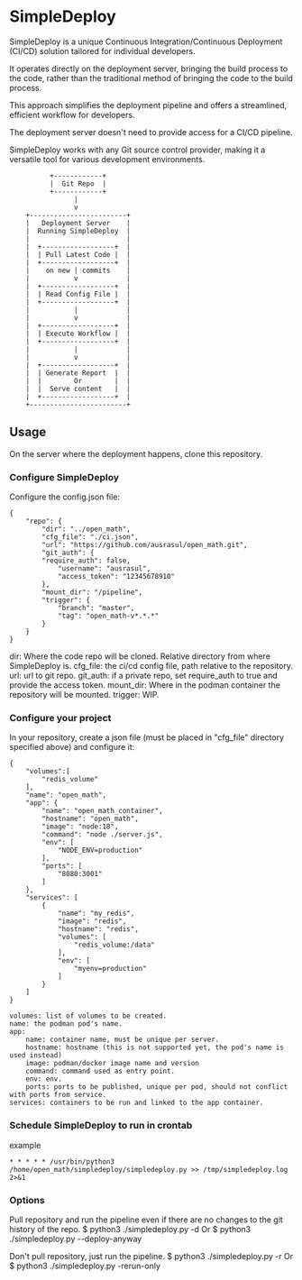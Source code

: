 # SimpleDeploy
SimpleDeploy is a unique Continuous Integration/Continuous Deployment (CI/CD) solution tailored for individual developers.

It operates directly on the deployment server, bringing the build process to the code,
rather than the traditional method of bringing the code to the build process.

This approach simplifies the deployment pipeline and offers a streamlined, efficient workflow for developers.

The deployment server doesn't need to provide access for a CI/CD pipeline.

SimpleDeploy works with any Git source control provider, making it a versatile tool for various development environments.

              +------------+
              |  Git Repo  |
              +------------+
                    |
                    v
        +------------------------+
        |   Deployment Server    |
        |  Running SimpleDeploy  |
        |                        |
        |  +------------------+  |
        |  | Pull Latest Code |  |
        |  +------------------+  |
        |    on new | commits    |
        |           v            |
        |  +------------------+  |
        |  | Read Config File |  |
        |  +------------------+  |
        |           |            |
        |           v            |
        |  +------------------+  |
        |  | Execute Workflow |  |
        |  +------------------+  |
        |           |            |
        |           v            |
        |  +------------------+  |
        |  | Generate Report  |  |
        |  |        Or        |  |
        |  |  Serve content   |  |
        |  +------------------+  |
        +------------------------+


## Usage

  On the server where the deployment happens, clone this repository.

### Configure SimpleDeploy
  Configure the config.json file:

    {
        "repo": {
            "dir": "../open_math",
            "cfg_file": "./ci.json",
            "url": "https://github.com/ausrasul/open_math.git",
            "git_auth": {
            "require_auth": false,
                "username": "ausrasul",
                "access_token": "12345678910"
            },
            "mount_dir": "/pipeline",
            "trigger": {
                "branch": "master",
                "tag": "open_math-v*.*.*"
            }
        }
    }

  dir: Where the code repo will be cloned.
       Relative directory from where SimpleDeploy is.
  cfg_file: the ci/cd config file, path relative to the repository.
  url: url to git repo.
  git_auth: if a private repo, set require_auth to true and provide the access token.
  mount_dir: Where in the podman container the repository will be mounted.
  trigger: WIP.

### Configure your project
  In your repository, create a json file (must be placed in "cfg_file" directory specified above) and configure it:

    {
        "volumes":[
            "redis_volume"
        ],
        "name": "open_math",
        "app": {
            "name": "open_math_container",
            "hostname": "open_math",
            "image": "node:18",
            "command": "node ./server.js",
            "env": [
                "NODE_ENV=production"
            ],
            "ports": [
                "8080:3001"
            ]
        },
        "services": [
            {
                "name": "my_redis",
                "image": "redis",
                "hostname": "redis",
                "volumes": [
                    "redis_volume:/data"
                ],
                "env": [
                    "myenv=production"
                ]
            }
        ]
    }

    volumes: list of volumes to be created.
    name: the podman pod's name.
    app:
        name: container name, must be unique per server.
        hostname: hostname (this is not supported yet, the pod's name is used instead)
        image: podman/docker image name and version
        command: command used as entry point.
        env: env.
        ports: ports to be published, unique per pod, should not conflict with ports from service.
    services: containers to be run and linked to the app container.

### Schedule SimpleDeploy to run in crontab
  example

    * * * * * /usr/bin/python3 /home/open_math/simpledeploy/simpledeploy.py >> /tmp/simpledeploy.log 2>&1

### Options

  Pull repository and run the pipeline even if there are no changes to the git history of the repo.
    $ python3 ./simpledeploy.py -d
    Or
    $ python3 ./simpledeploy.py --deploy-anyway

  Don't pull repository, just run the pipeline.
    $ python3 ./simpledeploy.py -r
    Or
    $ python3 ./simpledeploy.py -rerun-only
